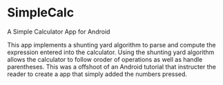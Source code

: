 # SimpleCalc
A Simple Calculator App for Android

  This app implements a shunting yard algorithm to parse and compute the expression entered into the calculator. Using the shunting yard algorithm allows the calculator to follow oroder of operations as well as handle parentheses.  This was a offshoot of an Android tutorial that instructer the reader to create a app that simply added the numbers pressed.
